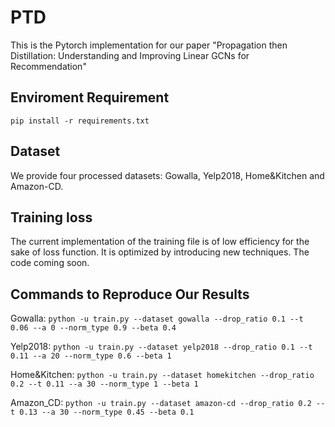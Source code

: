 # PTD
This is the Pytorch implementation for our paper "Propagation then Distillation: Understanding and Improving Linear GCNs for Recommendation"

## Enviroment Requirement
`pip install -r requirements.txt`

## Dataset
We provide four processed datasets: Gowalla, Yelp2018, Home&Kitchen and Amazon-CD.

## Training loss
The current implementation of the training file is of low efficiency for the sake of loss function. It is optimized by introducing new techniques. 
The code coming soon.

## Commands to Reproduce Our Results
Gowalla:
`python -u train.py --dataset gowalla --drop_ratio 0.1 --t 0.06 --a 0 --norm_type 0.9 --beta 0.4`

Yelp2018:
`python -u train.py --dataset yelp2018 --drop_ratio 0.1 --t 0.11 --a 20 --norm_type 0.6 --beta 1`

Home&Kitchen:
`python -u train.py --dataset homekitchen --drop_ratio 0.2 --t 0.11 --a 30 --norm_type 1 --beta 1`

Amazon_CD:
`python -u train.py --dataset amazon-cd --drop_ratio 0.2 --t 0.13 --a 30 --norm_type 0.45 --beta 0.1`
